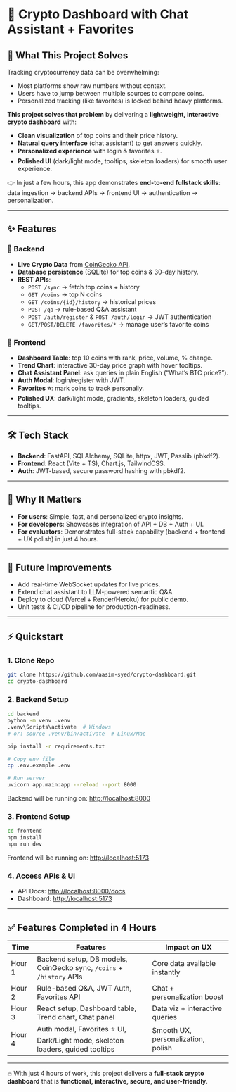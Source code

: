 # 🚀 Crypto Dashboard with Chat Assistant + Favorites

## 📌 What This Project Solves

Tracking cryptocurrency data can be overwhelming:  
- Most platforms show raw numbers without context.  
- Users have to jump between multiple sources to compare coins.  
- Personalized tracking (like favorites) is locked behind heavy platforms.  

**This project solves that problem** by delivering a **lightweight, interactive crypto dashboard** with:  
- **Clean visualization** of top coins and their price history.  
- **Natural query interface** (chat assistant) to get answers quickly.  
- **Personalized experience** with login & favorites ⭐.  
- **Polished UI** (dark/light mode, tooltips, skeleton loaders) for smooth user experience.  

👉 In just a few hours, this app demonstrates **end-to-end fullstack skills**:  
data ingestion → backend APIs → frontend UI → authentication → personalization.

---

## ✨ Features

### 🔹 Backend
- **Live Crypto Data** from [CoinGecko API](https://www.coingecko.com/).  
- **Database persistence** (SQLite) for top coins & 30-day history.  
- **REST APIs**:  
  - `POST /sync` → fetch top coins + history  
  - `GET /coins` → top N coins  
  - `GET /coins/{id}/history` → historical prices  
  - `POST /qa` → rule-based Q&A assistant  
  - `POST /auth/register` & `POST /auth/login` → JWT authentication  
  - `GET/POST/DELETE /favorites/*` → manage user’s favorite coins  

### 🔹 Frontend
- **Dashboard Table**: top 10 coins with rank, price, volume, % change.  
- **Trend Chart**: interactive 30-day price graph with hover tooltips.  
- **Chat Assistant Panel**: ask queries in plain English (“What’s BTC price?”).  
- **Auth Modal**: login/register with JWT.  
- **Favorites ⭐**: mark coins to track personally.  
- **Polished UX**: dark/light mode, gradients, skeleton loaders, guided tooltips.  

---

## 🛠️ Tech Stack
- **Backend**: FastAPI, SQLAlchemy, SQLite, httpx, JWT, Passlib (pbkdf2).  
- **Frontend**: React (Vite + TS), Chart.js, TailwindCSS.  
- **Auth**: JWT-based, secure password hashing with pbkdf2.  

---

## 🌟 Why It Matters
- **For users**: Simple, fast, and personalized crypto insights.  
- **For developers**: Showcases integration of API + DB + Auth + UI.  
- **For evaluators**: Demonstrates full-stack capability (backend + frontend + UX polish) in just 4 hours.  

---

## 🚀 Future Improvements
- Add real-time WebSocket updates for live prices.  
- Extend chat assistant to LLM-powered semantic Q&A.  
- Deploy to cloud (Vercel + Render/Heroku) for public demo.  
- Unit tests & CI/CD pipeline for production-readiness.  

---

## ⚡ Quickstart

### 1. Clone Repo
```bash
git clone https://github.com/aasim-syed/crypto-dashboard.git
cd crypto-dashboard
```

### 2. Backend Setup
```bash
cd backend
python -m venv .venv
.venv\Scripts\activate  # Windows
# or: source .venv/bin/activate  # Linux/Mac

pip install -r requirements.txt

# Copy env file
cp .env.example .env

# Run server
uvicorn app.main:app --reload --port 8000
```
Backend will be running on: [http://localhost:8000](http://localhost:8000)  

### 3. Frontend Setup
```bash
cd frontend
npm install
npm run dev
```
Frontend will be running on: [http://localhost:5173](http://localhost:5173)  

### 4. Access APIs & UI
- API Docs: [http://localhost:8000/docs](http://localhost:8000/docs)  
- Dashboard: [http://localhost:5173](http://localhost:5173)  

---

## ✅ Features Completed in 4 Hours

| Time | Features | Impact on UX |
|------|-----------|--------------|
| Hour 1 | Backend setup, DB models, CoinGecko sync, `/coins` + `/history` APIs | Core data available instantly |
| Hour 2 | Rule-based Q&A, JWT Auth, Favorites API | Chat + personalization boost |
| Hour 3 | React setup, Dashboard table, Trend chart, Chat panel | Data viz + interactive queries |
| Hour 4 | Auth modal, Favorites ⭐ UI, Dark/Light mode, skeleton loaders, guided tooltips | Smooth UX, personalization, polish |

---

🔥 With just 4 hours of work, this project delivers a **full-stack crypto dashboard** that is **functional, interactive, secure, and user-friendly**.

